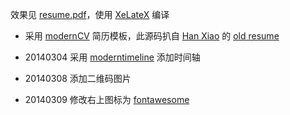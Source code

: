 效果见 [resume.pdf](http://fooleap.org/resume.pdf)，使用 [XeLateX](http://www.xelatex.org/) 编译

* 采用 [modernCV](http://www.ctan.org/tex-archive/macros/latex/contrib/moderncv) 简历模板，此源码扒自 [Han Xiao](https://github.com/justlaputa) 的 [old resume](https://gitcafe.com/laputa/resume)

* 20140304 采用 [moderntimeline](http://www.ctan.org/tex-archive/macros/latex/contrib/moderntimeline) 添加时间轴

* 20140308 添加二维码图片

* 20140309 修改右上图标为 [fontawesome](http://www.ctan.org/tex-archive/fonts/fontawesome)
